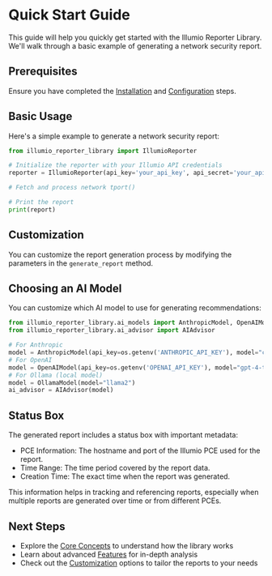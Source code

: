 # Quick Start Guide

This guide will help you quickly get started with the Illumio Reporter Library. We'll walk through a basic example of generating a network security report.

## Prerequisites

Ensure you have completed the [Installation](installation.md) and [Configuration](configuration.md) steps.

## Basic Usage

Here's a simple example to generate a network security report:

```python
from illumio_reporter_library import IllumioReporter

# Initialize the reporter with your Illumio API credentials
reporter = IllumioReporter(api_key='your_api_key', api_secret='your_api_secret')

# Fetch and process network tport()

# Print the report
print(report)
```

## Customization

You can customize the report generation process by modifying the parameters in the `generate_report` method.

## Choosing an AI Model

You can customize which AI model to use for generating recommendations:

```python
from illumio_reporter_library.ai_models import AnthropicModel, OpenAIModel, OllamaModel
from illumio_reporter_library.ai_advisor import AIAdvisor

# For Anthropic
model = AnthropicModel(api_key=os.getenv('ANTHROPIC_API_KEY'), model="claude-3-5-sonnet-20240620")
# For OpenAI
model = OpenAIModel(api_key=os.getenv('OPENAI_API_KEY'), model="gpt-4-turbo-preview")
# For Ollama (local model)
model = OllamaModel(model="llama2")
ai_advisor = AIAdvisor(model)
```

## Status Box

The generated report includes a status box with important metadata:

- PCE Information: The hostname and port of the Illumio PCE used for the report.
- Time Range: The time period covered by the report data.
- Creation Time: The exact time when the report was generated.

This information helps in tracking and referencing reports, especially when multiple reports are generated over time or from different PCEs.

## Next Steps

- Explore the [Core Concepts](../core_concepts/data_fetching.md) to understand how the library works
- Learn about advanced [Features](../features/traffic_analysis.md) for in-depth analysis
- Check out the [Customization](../customization/report_styling.md) options to tailor the reports to your needs
